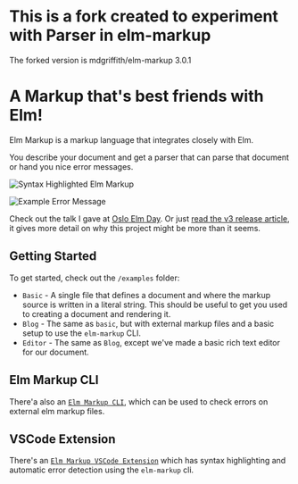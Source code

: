 # This is a fork created to experiment with Parser in elm-markup
The forked version is mdgriffith/elm-markup 3.0.1

# A Markup that's best friends with Elm!

Elm Markup is a markup language that integrates closely with Elm.

You describe your document and get a parser that can parse that document or hand you nice error messages.

![Syntax Highlighted Elm Markup](https://github.com/mdgriffith/elm-markup/blob/master/examples/highlighted-code-small.png?raw=true)

![Example Error Message](https://github.com/mdgriffith/elm-markup/blob/master/examples/example-error-small.png?raw=true)

Check out the talk I gave at [Oslo Elm Day](https://www.youtube.com/watch?v=8Zd3ocr9Di8). Or just [read the v3 release article](https://github.com/mdgriffith/elm-markup/blob/master/design-decisions/WHY-ELM-MARKUP-V3.md), it gives more detail on why this project might be more than it seems.

## Getting Started

To get started, check out the `/examples` folder:

- `Basic` - A single file that defines a document and where the markup source is written in a literal string.  This should be useful to get you used to creating a document and rendering it.
- `Blog` - The same as `basic`, but with external markup files and a basic setup to use the `elm-markup` CLI.
- `Editor` - The same as `Blog`, except we've made a basic rich text editor for our document.

## Elm Markup CLI

There'a also an [`Elm Markup CLI`](https://github.com/mdgriffith/elm-markup-cli), which can be used to check errors on external elm markup files.

## VSCode Extension

There's an [`Elm Markup VSCode Extension`](https://github.com/mdgriffith/elm-markup-vscode) which has syntax highlighting and automatic error detection using the `elm-markup` cli.



